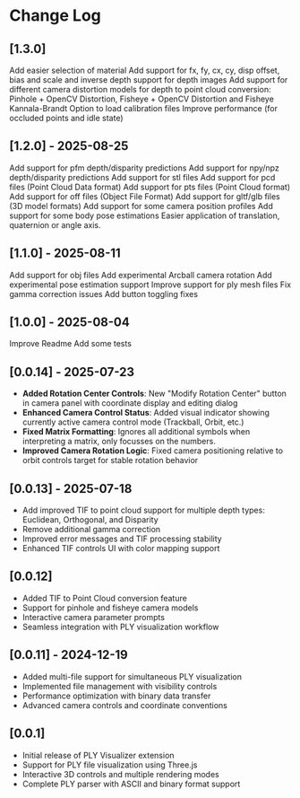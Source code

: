 # Change Log

## [1.3.0]

Add easier selection of material
Add support for fx, fy, cx, cy, disp offset, bias and scale and inverse depth support for depth images
Add support for different camera distortion models for depth to point cloud conversion: Pinhole + OpenCV Distortion, Fisheye + OpenCV Distortion and Fisheye Kannala-Brandt
Option to load calibration files
Improve performance (for occluded points and idle state)

## [1.2.0] - 2025-08-25

Add support for pfm depth/disparity predictions
Add support for npy/npz depth/disparity predictions
Add support for stl files
Add support for pcd files (Point Cloud Data format)
Add support for pts files (Point Cloud format)
Add support for off files (Object File Format)
Add support for gltf/glb files (3D model formats)
Add support for some camera position profiles
Add support for some body pose estimations
Easier application of translation, quaternion or angle axis.

## [1.1.0] - 2025-08-11

Add support for obj files
Add experimental Arcball camera rotation
Add experimental pose estimation support
Improve support for ply mesh files
Fix gamma correction issues
Add button toggling fixes

## [1.0.0] - 2025-08-04

Improve Readme
Add some tests

## [0.0.14] - 2025-07-23

- **Added Rotation Center Controls**: New "Modify Rotation Center" button in camera panel with coordinate display and editing dialog
- **Enhanced Camera Control Status**: Added visual indicator showing currently active camera control mode (Trackball, Orbit, etc.)
- **Fixed Matrix Formatting**: Ignores all additional symbols when interpreting a matrix, only focusses on the numbers.
- **Improved Camera Rotation Logic**: Fixed camera positioning relative to orbit controls target for stable rotation behavior

## [0.0.13] - 2025-07-18

- Add improved TIF to point cloud support for multiple depth types: Euclidean, Orthogonal, and Disparity
- Remove additional gamma correction
- Improved error messages and TIF processing stability
- Enhanced TIF controls UI with color mapping support

## [0.0.12]

- Added TIF to Point Cloud conversion feature
- Support for pinhole and fisheye camera models
- Interactive camera parameter prompts
- Seamless integration with PLY visualization workflow

## [0.0.11] - 2024-12-19

- Added multi-file support for simultaneous PLY visualization
- Implemented file management with visibility controls
- Performance optimization with binary data transfer
- Advanced camera controls and coordinate conventions

## [0.0.1]

- Initial release of PLY Visualizer extension
- Support for PLY file visualization using Three.js
- Interactive 3D controls and multiple rendering modes
- Complete PLY parser with ASCII and binary format support

